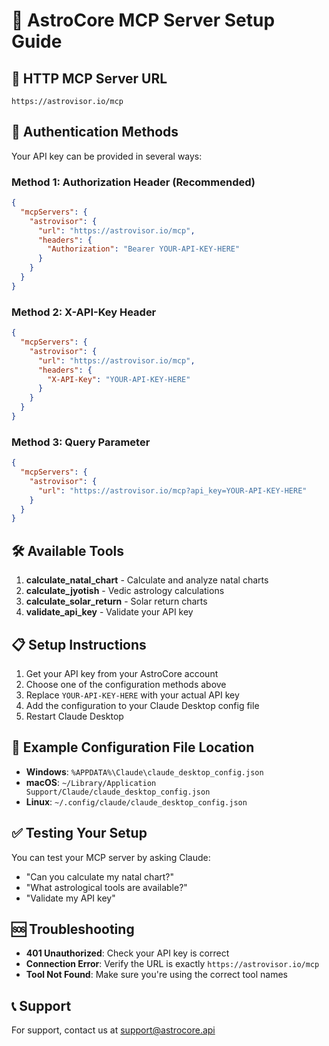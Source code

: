 # 🌟 AstroCore MCP Server Setup Guide

## 📡 HTTP MCP Server URL
```
https://astrovisor.io/mcp
```

## 🔑 Authentication Methods

Your API key can be provided in several ways:

### Method 1: Authorization Header (Recommended)
```json
{
  "mcpServers": {
    "astrovisor": {
      "url": "https://astrovisor.io/mcp",
      "headers": {
        "Authorization": "Bearer YOUR-API-KEY-HERE"
      }
    }
  }
}
```

### Method 2: X-API-Key Header
```json
{
  "mcpServers": {
    "astrovisor": {
      "url": "https://astrovisor.io/mcp",
      "headers": {
        "X-API-Key": "YOUR-API-KEY-HERE"
      }
    }
  }
}
```

### Method 3: Query Parameter
```json
{
  "mcpServers": {
    "astrovisor": {
      "url": "https://astrovisor.io/mcp?api_key=YOUR-API-KEY-HERE"
    }
  }
}
```

## 🛠️ Available Tools

1. **calculate_natal_chart** - Calculate and analyze natal charts
2. **calculate_jyotish** - Vedic astrology calculations  
3. **calculate_solar_return** - Solar return charts
4. **validate_api_key** - Validate your API key

## 📋 Setup Instructions

1. Get your API key from your AstroCore account
2. Choose one of the configuration methods above
3. Replace `YOUR-API-KEY-HERE` with your actual API key
4. Add the configuration to your Claude Desktop config file
5. Restart Claude Desktop

## 🔗 Example Configuration File Location

- **Windows**: `%APPDATA%\Claude\claude_desktop_config.json`
- **macOS**: `~/Library/Application Support/Claude/claude_desktop_config.json`
- **Linux**: `~/.config/claude/claude_desktop_config.json`

## ✅ Testing Your Setup

You can test your MCP server by asking Claude:
- "Can you calculate my natal chart?"
- "What astrological tools are available?"
- "Validate my API key"

## 🆘 Troubleshooting

- **401 Unauthorized**: Check your API key is correct
- **Connection Error**: Verify the URL is exactly `https://astrovisor.io/mcp`
- **Tool Not Found**: Make sure you're using the correct tool names

## 📞 Support

For support, contact us at support@astrocore.api
